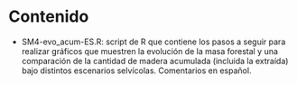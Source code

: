 # Contenido

- SM4-evo_acum-ES.R: script de R que contiene los pasos a seguir para realizar gráficos que muestren la evolución de la masa forestal y una comparación de la cantidad de madera acumulada (incluida la extraída) bajo distintos escenarios selvícolas. Comentarios en español.  
  

